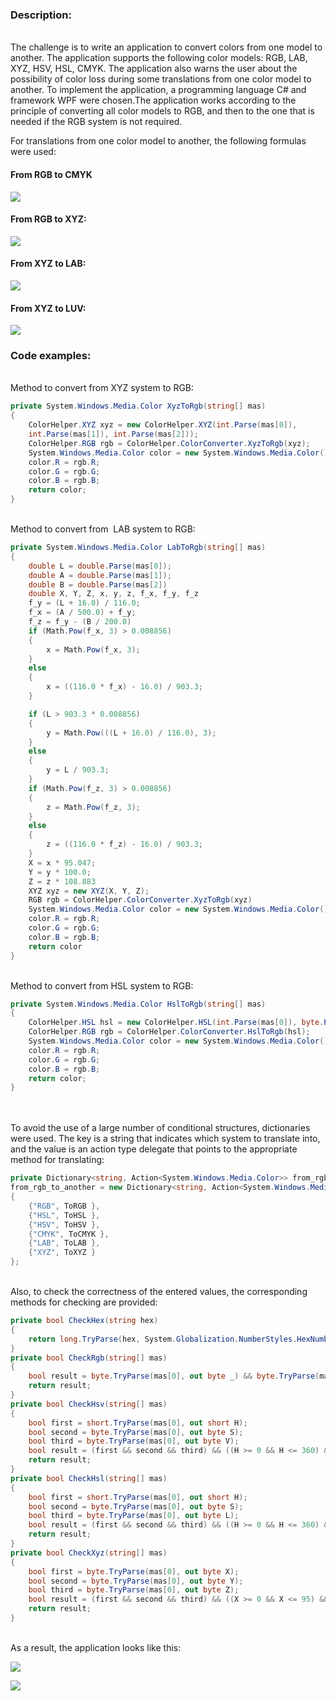 ### Description:
<br>
The challenge is to write an application to convert colors from one model to another. The application supports the following color models: RGB, LAB, XYZ, HSV, HSL, CMYK. The application also warns the user about the possibility of color loss during some translations from one color model to another. To implement the application, a programming language С# and framework WPF were chosen.The application works according to the principle of converting all color models to RGB, and then to the one that is needed if the RGB system is not required.

For translations from one color model to another, the following formulas were used:

#### From RGB to CMYK

![](https://raw.githubusercontent.com/NikitaBeliayev/BSU-Computer-Graphic-Programming/development/Color%20Models/.media/img_8.png)

#### From RGB to XYZ: 

![](https://raw.githubusercontent.com/NikitaBeliayev/BSU-Computer-Graphic-Programming/development/Color%20Models/.media/img_20.png)

#### From XYZ to LAB:

![](https://github.com/NikitaBeliayev/BSU-Computer-Graphic-Programming/blob/development/Color%20Models/.media/img_30.png)


#### From XYZ to LUV:

![](https://raw.githubusercontent.com/NikitaBeliayev/BSU-Computer-Graphic-Programming/development/Color%20Models/.media/img_39.png)

### Code examples:
<br>
Method to convert from XYZ system to RGB:
<br>

``` cs
private System.Windows.Media.Color XyzToRgb(string[] mas)
{
    ColorHelper.XYZ xyz = new ColorHelper.XYZ(int.Parse(mas[0]), 
    int.Parse(mas[1]), int.Parse(mas[2]));
    ColorHelper.RGB rgb = ColorHelper.ColorConverter.XyzToRgb(xyz);
    System.Windows.Media.Color color = new System.Windows.Media.Color();
    color.R = rgb.R;
    color.G = rgb.G;
    color.B = rgb.B;
    return color;
}
```
<br>
Method to convert from  LAB system to RGB:
<br>

``` cs
private System.Windows.Media.Color LabToRgb(string[] mas)
{
    double L = double.Parse(mas[0]);
    double A = double.Parse(mas[1]);
    double B = double.Parse(mas[2])
    double X, Y, Z, x, y, z, f_x, f_y, f_z
    f_y = (L + 16.0) / 116.0;
    f_x = (A / 500.0) + f_y;
    f_z = f_y - (B / 200.0)
    if (Math.Pow(f_x, 3) > 0.008856)
    {
        x = Math.Pow(f_x, 3);
    }
    else
    {
        x = ((116.0 * f_x) - 16.0) / 903.3;
    }

    if (L > 903.3 * 0.008856)
    {
        y = Math.Pow(((L + 16.0) / 116.0), 3);
    }
    else
    {
        y = L / 903.3;
    }
    if (Math.Pow(f_z, 3) > 0.008856)
    {
        z = Math.Pow(f_z, 3);
    }
    else
    {
        z = ((116.0 * f_z) - 16.0) / 903.3;
    }
    X = x * 95.047;
    Y = y * 100.0;
    Z = z * 108.883
    XYZ xyz = new XYZ(X, Y, Z);
    RGB rgb = ColorHelper.ColorConverter.XyzToRgb(xyz)
    System.Windows.Media.Color color = new System.Windows.Media.Color();
    color.R = rgb.R;
    color.G = rgb.G;
    color.B = rgb.B;
    return color
}
```

<br>
Method to convert from HSL system to RGB:
<br>

``` cs
private System.Windows.Media.Color HslToRgb(string[] mas)
{
    ColorHelper.HSL hsl = new ColorHelper.HSL(int.Parse(mas[0]), byte.Parse(mas[1]), byte.Parse(mas[2]));
    ColorHelper.RGB rgb = ColorHelper.ColorConverter.HslToRgb(hsl);
    System.Windows.Media.Color color = new System.Windows.Media.Color();
    color.R = rgb.R;
    color.G = rgb.G;
    color.B = rgb.B;
    return color;
}
```
<br>
<br>
To avoid the use of a large number of conditional structures, dictionaries were used. The key is a string that indicates which system to translate into, and the value is an action type delegate that points to the appropriate method for translating:
<br>

``` cs
private Dictionary<string, Action<System.Windows.Media.Color>> from_rgb_to_another;
from_rgb_to_another = new Dictionary<string, Action<System.Windows.Media.Color>>()
{
    {"RGB", ToRGB },
    {"HSL", ToHSL },
    {"HSV", ToHSV },
    {"CMYK", ToCMYK },
    {"LAB", ToLAB },
    {"XYZ", ToXYZ }
};
```
<br>
Also, to check the correctness of the entered values, the corresponding methods for checking are provided:
<br>

``` cs
private bool CheckHex(string hex)
{
    return long.TryParse(hex, System.Globalization.NumberStyles.HexNumber, null, out long _);
}
private bool CheckRgb(string[] mas)
{
    bool result = byte.TryParse(mas[0], out byte _) && byte.TryParse(mas[1], out _) && byte.TryParse(mas[2], out _);
    return result;
}
private bool CheckHsv(string[] mas)
{
    bool first = short.TryParse(mas[0], out short H);
    bool second = byte.TryParse(mas[0], out byte S);
    bool third = byte.TryParse(mas[0], out byte V);
    bool result = (first && second && third) && ((H >= 0 && H <= 360) && (S >= 0 && S <= 100) && (V >= 0 && V <= 100));
    return result;
}
private bool CheckHsl(string[] mas)
{
    bool first = short.TryParse(mas[0], out short H);
    bool second = byte.TryParse(mas[0], out byte S);
    bool third = byte.TryParse(mas[0], out byte L);
    bool result = (first && second && third) && ((H >= 0 && H <= 360) && (S >= 0 && S <= 100) && (L >= 0 && L <= 100));
    return result;
}
private bool CheckXyz(string[] mas)
{
    bool first = byte.TryParse(mas[0], out byte X);
    bool second = byte.TryParse(mas[0], out byte Y);
    bool third = byte.TryParse(mas[0], out byte Z);
    bool result = (first && second && third) && ((X >= 0 && X <= 95) && (Y >= 0 && Y <= 100) && (Z >= 0 && Z <= 108));
    return result;
}
```
<br>
As a result, the application looks like this:

![](https://raw.githubusercontent.com/NikitaBeliayev/BSU-Computer-Graphic-Programming/development/Color%20Models/.media/img_3.png)

![](https://raw.githubusercontent.com/NikitaBeliayev/BSU-Computer-Graphic-Programming/development/Color%20Models/.media/img_0.png)

<br>
<br>
